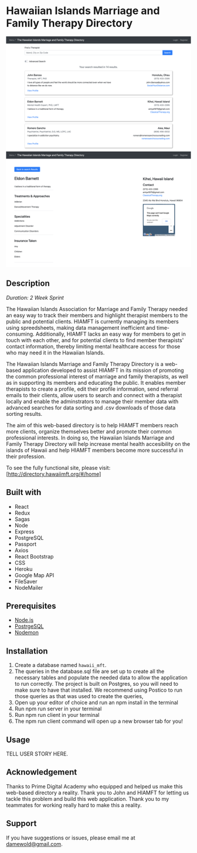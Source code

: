# Hawaiian Islands Marriage and Family Therapy Directory

![](public/SearchBar.png)
![](public/ProfileView.png)


## Description 

_Duration: 2 Week Sprint_

The Hawaiian Islands Association for Marriage and Family Therapy needed an easy way to track their members and highlight therapist members to the public and potential clients. HIAMFT is currently managing its members using spreedsheets, making data management inefficient and time-consuming. Additionally, HIAMFT lacks an easy way for members to get in touch with each other, and for potential clients to find member therapists' contact information, thereby limiting mental healthcare access for those who may need it in the Hawaiian Islands. 

The Hawaiian Islands Marriage and Family Therapy Directory is a web-based application developed to assist HIAMFT in its mission of promoting the common professional interest of marriage and family therapists, as well as in supporting its members and educating the public. It enables member therapists to create a profile, edit their profile information, send referral emails to their clients, allow users to search and connect with a therapist locally and enable the adminstrators to manage their member data with advanced searches for data sorting and .csv downloads of those data sorting results. 

The aim of this web-based directory is to help HIAMFT members reach more clients, organize themselves better and promote their common professional interests. In doing so, the Hawaiian Islands Marriage and Family Therapy Directory will help increase mental health accesibility on the islands of Hawaii and help HIAMFT members become more successful in their profession.
 
To see the fully functional site, please visit: [http://directory.hawaiimft.org/#/home]

## Built with

- React
- Redux
- Sagas
- Node
- Express
- PostgreSQL
- Passport
- Axios
- React Bootstrap
- CSS
- Heroku
- Google Map API 
- FileSaver 
- NodeMailer

## Prerequisites

- [Node.js](https://nodejs.org/en/)
- [PostrgeSQL](https://www.postgresql.org/)
- [Nodemon](https://nodemon.io/)

## Installation 

1. Create a database named `hawaii_mft`.
2. The queries in the database.sql file are set up to create all the necessary tables and populate the needed data to allow the application to run correctly. The project is built on Postgres, so you will need to make sure to have that installed. We recommend using Postico to run those queries as that was used to create the queries,
3. Open up your editor of choice and run an npm install in the terminal
4. Run npm run server in your terminal
5. Run npm run client in your terminal
6. The npm run client command will open up a new browser tab for you!


## Usage
TELL USER STORY HERE.

## Acknowledgement

Thanks to Prime Digital Academy who equipped and helped us make this web-based directory a reality. Thank you to John and HIAMFT for letting us tackle this problem and build this web application. Thank you to my teammates for working really hard to make this a reality. 

## Support

If you have suggestions or issues, please email me at damewold@gmail.com. 




